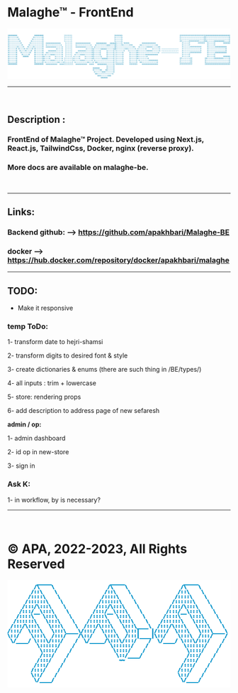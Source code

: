 # **Malaghe™ - FrontEnd**

![ascii_malaghe_fe.png](ascii_malaghe_fe.png)

---

<br>

## **Description** :

### FrontEnd of Malaghe™ Project. Developed using Next.js, React.js, TailwindCss, Docker, nginx (reverse proxy).

### More docs are available on malaghe-be.

<br>

---

## **Links**:

### Backend github: --> https://github.com/apakhbari/Malaghe-BE

### docker --> https://hub.docker.com/repository/docker/apakhbari/malaghe

---

## **TODO**:

- Make it responsive

### **temp ToDo:**

1- transform date to hejri-shamsi

2- transform digits to desired font & style

3- create dictionaries & enums (there are such thing in /BE/types/)

4- all inputs : trim + lowercase

5- store: rendering props

6- add description to address page of new sefaresh

**admin / op:**

1- admin dashboard

2- id op in new-store

3- sign in

### **Ask K:**

1- in workflow, by is necessary?

---

<br>

# **© APA, 2022-2023, All Rights Reserved**

![ascii_apa.png](ascii_apa.png)
